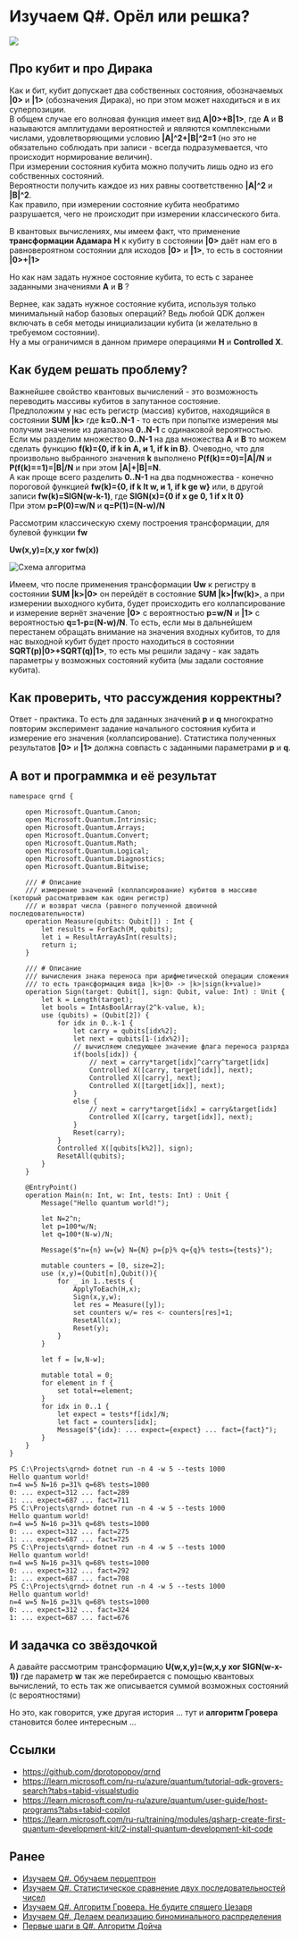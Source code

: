 # Изучаем Q#. Орёл или решка?

![](https://github.com/dprotopopov/qrnd/blob/main/fd59b4a0-b9b0-11ec-bff3-5aa977be4924.jpeg?raw=true)

## Про кубит и про Дирака
Как и бит, кубит допускает два собственных состояния, обозначаемых **|0>** и **|1>** (обозначения Дирака), но при этом может находиться и в их суперпозиции. \
В общем случае его волновая функция имеет вид **A|0>+B|1>**, где **A** и **B** называются амплитудами вероятностей и являются комплексными числами, удовлетворяющими условию **|A|^2+|B|^2=1** (но это не обязательно соблюдать при записи - всегда подразумевается, что происходит нормирование величин). \
При измерении состояния кубита можно получить лишь одно из его собственных состояний. \
Вероятности получить каждое из них равны соответственно **|A|^2** и **|B|^2**. \
Как правило, при измерении состояние кубита необратимо разрушается, чего не происходит при измерении классического бита.

В квантовых вычислениях, мы имеем факт, что применение **трансформации Адамара** **H** к кубиту в состоянии **|0>** даёт нам его в равновероятном состоянии для исходов **|0>** и **|1>**, то есть в состоянии **|0>+|1>**

Но как нам задать нужное состояние кубита, то есть с заранее заданными значениями **A** и **B** ?

Вернее, как задать нужное состояние кубита, используя только минимальный набор базовых операций? Ведь любой QDK должен включать в себя методы инициализации кубита (и желательно в требуемом состоянии). \
Ну а мы ограничимся в данном примере операциями **H** и **Controlled X**.

## Как будем решать проблему?

Важнейшее свойство квантовых вычислений - это возможность переводить массивы кубитов в запутанное состояние. \
Предположим у нас есть регистр (массив) кубитов, находящийся в состоянии **SUM |k>** где **k=0..N-1** - то есть при попытке измерения мы получим значение из диапазона **0..N-1** с одинаковой вероятностью. \
Если мы разделим множество **0..N-1** на два множества **A** и **B** то можем сделать функцию **f(k)={0, if k in A, и 1, if k in B}**. Очеводно, что для произвольно выбранного значения **k** выполнено **P(f(k)==0)=|A|/N** и **P(f(k)==1)=|B|/N** и при этом **|A|+|B|=N**. \
А как проще всего разделить **0..N-1** на два подмножества - конечно пороговой функцией **fw(k)={0, if k lt w, и 1, if k ge w}** или, в другой записи **fw(k)=SIGN(w-k-1)**, где **SIGN(x)={0 if x ge 0, 1 if x lt 0}** \
При этом **p=P(0)=w/N** и **q=P(1)=(N-w)/N**

Рассмотрим классическую схему построения трансформации, для булевой функции **fw**

**Uw(x,y)=(x,y xor fw(x))**

![Схема алгоритма](https://github.com/dprotopopov/qrnd/blob/main/algorophm.jpg?raw=true)

Имеем, что после применения трансформации **Uw** к регистру в состоянии **SUM |k>|0>** он перейдёт в состояние **SUM |k>|fw(k)>**, а при измерении выходного кубита, будет происходить его коллапсирование и измерение вернёт значение **|0>** с вероятностью **p=w/N** и **|1>** с вероятностью **q=1-p=(N-w)/N**. То есть, если мы в дальнейшем перестанем обращать внимание на значения входных кубитов, то для нас выходной кубит будет просто находиться в состоянии **SQRT(p)|0>+SQRT(q)|1>**, то есть мы решили задачу - как задать параметры у возможных состояний кубита (мы задали состояние кубита).

## Как проверить, что рассуждения корректны?

Ответ - практика. То есть для заданных значений **p** и **q** многократно повторим эксперимент задание начального состояния кубита и измерение его значения (коллапсирование). Статистика полученных результатов **|0>** и **|1>** должна совпасть с заданными параметрами **p** и **q**.

## А вот и программка и её результат
```
namespace qrnd {

    open Microsoft.Quantum.Canon;
    open Microsoft.Quantum.Intrinsic;
    open Microsoft.Quantum.Arrays;
    open Microsoft.Quantum.Convert;
    open Microsoft.Quantum.Math;
    open Microsoft.Quantum.Logical;
    open Microsoft.Quantum.Diagnostics;
    open Microsoft.Quantum.Bitwise;
    
    /// # Описание
    /// измерение значений (коллапсирование) кубитов в массиве (который рассматриваем как один регистр)
    /// и возврат числа (равного полученной двоичной последовательности)
    operation Measure(qubits: Qubit[]) : Int {
        let results = ForEach(M, qubits);
        let i = ResultArrayAsInt(results);
        return i;
    }

    /// # Описание
    /// вычисления знака переноса при арифметической операции сложения
    /// то есть трансформация вида |k>|0> -> |k>|sign(k+value)>
    operation Sign(target: Qubit[], sign: Qubit, value: Int) : Unit {
        let k = Length(target);
        let bools = IntAsBoolArray(2^k-value, k);
        use (qubits) = (Qubit[2]) {
            for idx in 0..k-1 {
                let carry = qubits[idx%2];
                let next = qubits[1-(idx%2)];
                // вычисляем следующее значение флага переноса разряда
                if(bools[idx]) {
                    // next = carry*target[idx]^carry^target[idx]
                    Controlled X([carry, target[idx]], next);
                    Controlled X([carry], next);
                    Controlled X([target[idx]], next);
                }
                else {
                    // next = carry*target[idx] = carry&target[idx]
                    Controlled X([carry, target[idx]], next);
                }
                Reset(carry);
            } 
            Controlled X([qubits[k%2]], sign);
            ResetAll(qubits);
        }
    }

    @EntryPoint()
    operation Main(n: Int, w: Int, tests: Int) : Unit {
        Message("Hello quantum world!");

        let N=2^n;
        let p=100*w/N;
        let q=100*(N-w)/N;
        
        Message($"n={n} w={w} N={N} p={p}% q={q}% tests={tests}");

        mutable counters = [0, size=2];
        use (x,y)=(Qubit[n],Qubit()){
            for _ in 1..tests {
                ApplyToEach(H,x);
                Sign(x,y,w);
                let res = Measure([y]);
                set counters w/= res <- counters[res]+1;
                ResetAll(x);
                Reset(y);
            }
        }

        let f = [w,N-w];

        mutable total = 0;
        for element in f {
            set total+=element;
        }
        for idx in 0..1 {
            let expect = tests*f[idx]/N;
            let fact = counters[idx];
            Message($"{idx}: ... expect={expect} ... fact={fact}");
        }
    }
}
```
```
PS C:\Projects\qrnd> dotnet run -n 4 -w 5 --tests 1000
Hello quantum world!
n=4 w=5 N=16 p=31% q=68% tests=1000
0: ... expect=312 ... fact=289
1: ... expect=687 ... fact=711
PS C:\Projects\qrnd> dotnet run -n 4 -w 5 --tests 1000
Hello quantum world!
n=4 w=5 N=16 p=31% q=68% tests=1000
0: ... expect=312 ... fact=275
1: ... expect=687 ... fact=725
PS C:\Projects\qrnd> dotnet run -n 4 -w 5 --tests 1000
Hello quantum world!
n=4 w=5 N=16 p=31% q=68% tests=1000
0: ... expect=312 ... fact=292
1: ... expect=687 ... fact=708
PS C:\Projects\qrnd> dotnet run -n 4 -w 5 --tests 1000
Hello quantum world!
n=4 w=5 N=16 p=31% q=68% tests=1000
0: ... expect=312 ... fact=324
1: ... expect=687 ... fact=676
```

## И задачка со звёздочкой

А давайте рассмотрим трансформацию **U(w,x,y)=(w,x,y xor SIGN(w-x-1))** где параметр **w** так же перебирается с помощью квантовых вычислений, то есть так же описывается суммой возможных состояний (с вероятностями)

Но это, как говорится, уже другая история ... тут и **алгоритм Гровера** становится более интересным ...

## Ссылки
- https://github.com/dprotopopov/qrnd
- https://learn.microsoft.com/ru-ru/azure/quantum/tutorial-qdk-grovers-search?tabs=tabid-visualstudio
- https://learn.microsoft.com/ru-ru/azure/quantum/user-guide/host-programs?tabs=tabid-copilot
- https://learn.microsoft.com/ru-ru/training/modules/qsharp-create-first-quantum-development-kit/2-install-quantum-development-kit-code

## Ранее

- [Изучаем Q#. Обучаем перцептрон](https://habr.com/p/772172/)
- [Изучаем Q#. Статистическое сравнение двух последовательностей чисел](https://habr.com/p/769148/)
- [Изучаем Q#. Алгоритм Гровера. Не будите спящего Цезаря](https://habr.com/p/768666/)
- [Изучаем Q#. Делаем реализацию биноминального распределения](https://habr.com/p/766512/)
- [Первые шаги в Q#. Алгоритм Дойча](https://habr.com/p/759352/)


